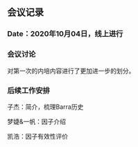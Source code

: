 ## 会议记录

### Date：2020年10月04日，线上进行

### 会议讨论

对第一次的内培内容进行了更加进一步的划分。

### 后续工作安排

子杰：简介，梳理Barra历史

梦婕&一帆：因子介绍

凯浩：因子有效性评价
